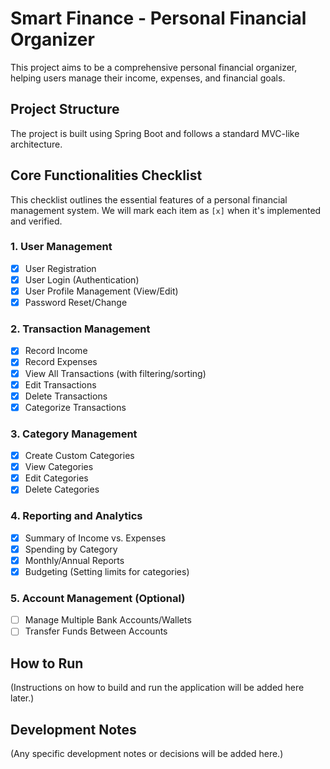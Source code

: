 # Smart Finance - Personal Financial Organizer

This project aims to be a comprehensive personal financial organizer, helping users manage their income, expenses, and financial goals.

## Project Structure

The project is built using Spring Boot and follows a standard MVC-like architecture.

## Core Functionalities Checklist

This checklist outlines the essential features of a personal financial management system. We will mark each item as `[x]` when it's implemented and verified.

### 1. User Management
- [x] User Registration
- [x] User Login (Authentication)
- [x] User Profile Management (View/Edit)
- [x] Password Reset/Change

### 2. Transaction Management
- [x] Record Income
- [x] Record Expenses
- [x] View All Transactions (with filtering/sorting)
- [x] Edit Transactions
- [x] Delete Transactions
- [x] Categorize Transactions

### 3. Category Management
- [x] Create Custom Categories
- [x] View Categories
- [x] Edit Categories
- [x] Delete Categories

### 4. Reporting and Analytics
- [x] Summary of Income vs. Expenses
- [x] Spending by Category
- [x] Monthly/Annual Reports
- [x] Budgeting (Setting limits for categories)

### 5. Account Management (Optional)
- [ ] Manage Multiple Bank Accounts/Wallets
- [ ] Transfer Funds Between Accounts

## How to Run

(Instructions on how to build and run the application will be added here later.)

## Development Notes

(Any specific development notes or decisions will be added here.)
